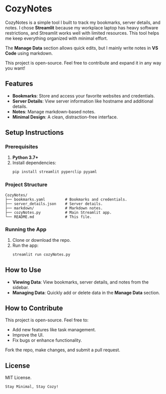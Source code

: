 # CozyNotes

CozyNotes is a simple tool I built to track my bookmarks, server details, and notes. I chose **Streamlit** because my workplace laptop has heavy software restrictions, and Streamlit works well with limited resources. This tool helps me keep everything organized with minimal effort.

The **Manage Data** section allows quick edits, but I mainly write notes in **VS Code** using markdown.

This project is open-source. Feel free to contribute and expand it in any way you want!

## Features

- **Bookmarks**: Store and access your favorite websites and credentials.
- **Server Details**: View server information like hostname and additional details.
- **Notes**: Manage markdown-based notes.
- **Minimal Design**: A clean, distraction-free interface.

## Setup Instructions

### Prerequisites

1. **Python 3.7+**
2. Install dependencies:
   ```bash
   pip install streamlit pyperclip pyyaml
   ```


### Project Structure
```
CozyNotes/
├── bookmarks.yaml         # Bookmarks and credentials.
├── server_details.json    # Server details.
├── markdown/              # Markdown notes.
├── cozyNotes.py           # Main Streamlit app.
└── README.md              # This file.
```



### Running the App

1. Clone or download the repo.
2. Run the app:
   ```bash
   streamlit run cozyNotes.py
   ```



## How to Use

- **Viewing Data**: View bookmarks, server details, and notes from the sidebar.
- **Managing Data**: Quickly add or delete data in the **Manage Data** section.



## How to Contribute

This project is open-source. Feel free to:

- Add new features like task management.
- Improve the UI.
- Fix bugs or enhance functionality.

Fork the repo, make changes, and submit a pull request.


## License
MIT License.


```
Stay Minimal, Stay Cozy!
```
